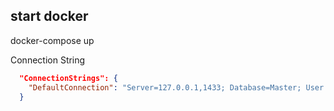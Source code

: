 ## start docker

docker-compose up

Connection String

```json
  "ConnectionStrings": {
    "DefaultConnection": "Server=127.0.0.1,1433; Database=Master; User Id=SA; Password=123RootSqlServer"
  }
```
